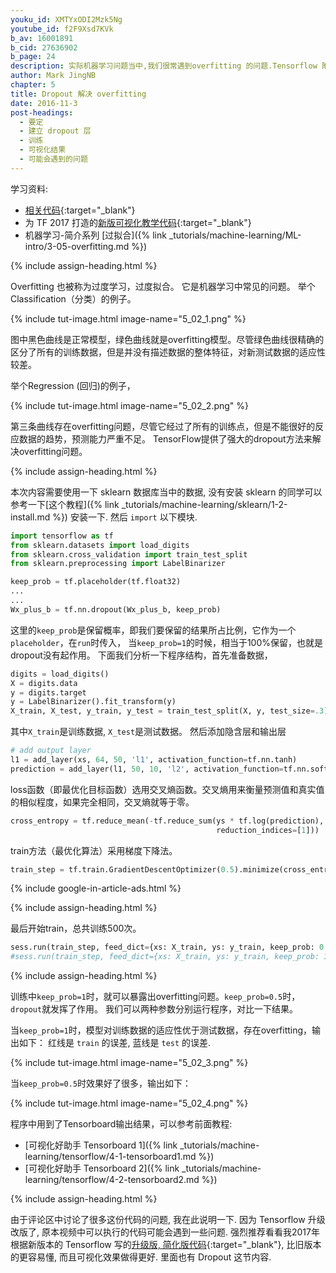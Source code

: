 ```yaml
---
youku_id: XMTYxODI2Mzk5Ng
youtube_id: f2F9Xsd7KVk
b_av: 16001891
b_cid: 27636902
b_page: 24
description: 实际机器学习问题当中,我们很常遇到overfitting 的问题.Tensorflow 附有一个很好解决 overfitting 问题的工具,叫做dropout, 你只需要给予它一个不被 drop 掉的百分比就能很好的降低 overfitting.
author: Mark JingNB
chapter: 5
title: Dropout 解决 overfitting
date: 2016-11-3
post-headings:
  - 要定
  - 建立 dropout 层
  - 训练
  - 可视化结果
  - 可能会遇到的问题
---
```



学习资料:
  * [相关代码](https://github.com/MorvanZhou/tutorials/tree/master/tensorflowTUT/tf17_dropout){:target="_blank"}
  * 为 TF 2017 打造的[新版可视化教学代码](https://github.com/MorvanZhou/Tensorflow-Tutorial){:target="_blank"}
  * 机器学习-简介系列 [过拟合]({% link _tutorials/machine-learning/ML-intro/3-05-overfitting.md %})

{% include assign-heading.html %}

Overfitting 也被称为过度学习，过度拟合。 它是机器学习中常见的问题。
举个Classification（分类）的例子。

{% include tut-image.html image-name="5_02_1.png" %}

图中黑色曲线是正常模型，绿色曲线就是overfitting模型。尽管绿色曲线很精确的区分了所有的训练数据，但是并没有描述数据的整体特征，对新测试数据的适应性较差。

举个Regression (回归)的例子，

{% include tut-image.html image-name="5_02_2.png" %}

第三条曲线存在overfitting问题，尽管它经过了所有的训练点，但是不能很好的反应数据的趋势，预测能力严重不足。
TensorFlow提供了强大的dropout方法来解决overfitting问题。

{% include assign-heading.html %}

本次内容需要使用一下 sklearn 数据库当中的数据, 没有安装 sklearn 
的同学可以参考一下[这个教程]({% link _tutorials/machine-learning/sklearn/1-2-install.md %})
安装一下. 然后 `import` 以下模块.

```python
import tensorflow as tf
from sklearn.datasets import load_digits
from sklearn.cross_validation import train_test_split
from sklearn.preprocessing import LabelBinarizer
```

```python
keep_prob = tf.placeholder(tf.float32)
...
...
Wx_plus_b = tf.nn.dropout(Wx_plus_b, keep_prob)
```

这里的`keep_prob`是保留概率，即我们要保留的结果所占比例，它作为一个`placeholder`，在`run`时传入，
当`keep_prob=1`的时候，相当于100%保留，也就是dropout没有起作用。
下面我们分析一下程序结构，首先准备数据，

```python
digits = load_digits()
X = digits.data
y = digits.target
y = LabelBinarizer().fit_transform(y)
X_train, X_test, y_train, y_test = train_test_split(X, y, test_size=.3)
```

其中`X_train`是训练数据, `X_test`是测试数据。
然后添加隐含层和输出层

```python
# add output layer
l1 = add_layer(xs, 64, 50, 'l1', activation_function=tf.nn.tanh)
prediction = add_layer(l1, 50, 10, 'l2', activation_function=tf.nn.softmax)
```

loss函数（即最优化目标函数）选用交叉熵函数。交叉熵用来衡量预测值和真实值的相似程度，如果完全相同，交叉熵就等于零。

```python
cross_entropy = tf.reduce_mean(-tf.reduce_sum(ys * tf.log(prediction),
                                              reduction_indices=[1]))  # loss
```
train方法（最优化算法）采用梯度下降法。

```python
train_step = tf.train.GradientDescentOptimizer(0.5).minimize(cross_entropy)
```




{% include google-in-article-ads.html %}

{% include assign-heading.html %}

最后开始train，总共训练500次。

```python
sess.run(train_step, feed_dict={xs: X_train, ys: y_train, keep_prob: 0.5})
#sess.run(train_step, feed_dict={xs: X_train, ys: y_train, keep_prob: 1})
```

{% include assign-heading.html %}


训练中`keep_prob=1`时，就可以暴露出overfitting问题。`keep_prob=0.5`时，`dropout`就发挥了作用。
我们可以两种参数分别运行程序，对比一下结果。

当`keep_prob=1`时，模型对训练数据的适应性优于测试数据，存在overfitting，输出如下：
红线是 `train` 的误差, 蓝线是 `test` 的误差.

{% include tut-image.html image-name="5_02_3.png" %}

当`keep_prob=0.5`时效果好了很多，输出如下：

{% include tut-image.html image-name="5_02_4.png" %}

程序中用到了Tensorboard输出结果，可以参考前面教程:

* [可视化好助手 Tensorboard 1]({% link _tutorials/machine-learning/tensorflow/4-1-tensorboard1.md %})
* [可视化好助手 Tensorboard 2]({% link _tutorials/machine-learning/tensorflow/4-2-tensorboard2.md %})






{% include assign-heading.html %}

由于评论区中讨论了很多这份代码的问题, 我在此说明一下. 因为 Tensorflow 升级改版了, 原本视频中可以执行的代码可能会遇到一些问题.
强烈推荐看看我2017年根据新版本的 Tensorflow 写的[升级版, 简化版代码](https://github.com/MorvanZhou/Tensorflow-Tutorial){:target="_blank"},
比旧版本的更容易懂, 而且可视化效果做得更好. 里面也有 Dropout 这节内容.